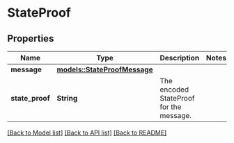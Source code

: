 # StateProof

## Properties

Name | Type | Description | Notes
------------ | ------------- | ------------- | -------------
**message** | [**models::StateProofMessage**](StateProofMessage.md) |  | 
**state_proof** | **String** | The encoded StateProof for the message. | 

[[Back to Model list]](../README.md#documentation-for-models) [[Back to API list]](../README.md#documentation-for-api-endpoints) [[Back to README]](../README.md)


